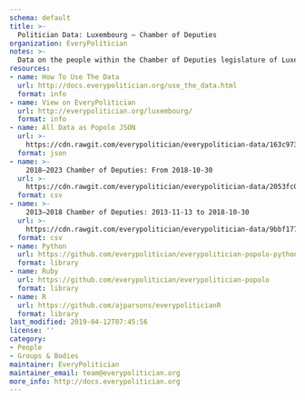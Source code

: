 ```yaml
---
schema: default
title: >-
  Politician Data: Luxembourg — Chamber of Deputies
organization: EveryPolitician
notes: >-
  Data on the people within the Chamber of Deputies legislature of Luxembourg.
resources:
- name: How To Use The Data
  url: http://docs.everypolitician.org/use_the_data.html
  format: info
- name: View on EveryPolitician
  url: http://everypolitician.org/luxembourg/
  format: info
- name: All Data as Popolo JSON
  url: >-
    https://cdn.rawgit.com/everypolitician/everypolitician-data/163c973fda3a2e508fb422045ba7876b1bd0c1ce/data/Luxembourg/Chamber/ep-popolo-v1.0.json
  format: json
- name: >-
    2018–2023 Chamber of Deputies: From 2018-10-30
  url: >-
    https://cdn.rawgit.com/everypolitician/everypolitician-data/2053fc09b17ed9fc4e422ac464eff0d0cdcdf191/data/Luxembourg/Chamber/term-2018.csv
  format: csv
- name: >-
    2013–2018 Chamber of Deputies: 2013-11-13 to 2018-10-30
  url: >-
    https://cdn.rawgit.com/everypolitician/everypolitician-data/9bbf177c2ca50b3f3be28ad19af126f1f7d5a0eb/data/Luxembourg/Chamber/term-2013.csv
  format: csv
- name: Python
  url: https://github.com/everypolitician/everypolitician-popolo-python
  format: library
- name: Ruby
  url: https://github.com/everypolitician/everypolitician-popolo
  format: library
- name: R
  url: https://github.com/ajparsons/everypoliticianR
  format: library
last_modified: 2019-04-12T07:45:56
license: ''
category:
- People
- Groups & Bodies
maintainer: EveryPolitician
maintainer_email: team@everypolitician.org
more_info: http://docs.everypolitician.org
---
```

